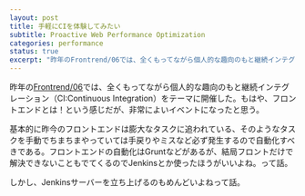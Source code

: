 ```yaml
---
layout: post
title: 手軽にCIを体験してみたい
subtitle: Proactive Web Performance Optimization
categories: performance
status: true
excerpt: "昨年のFrontrend/06では、全くもってながら個人的な趣向のもと継続インテグレーションをテーマに開催した"
---
```

昨年の[Frontrend/06](http://frontrend.github.io/events/06/)では、全くもってながら個人的な趣向のもと継続インテグレーション（CI:Continuous Integration）をテーマに開催した。もはや、フロントエンドとは！という感じだが、非常によいイベントになったと思う。

基本的に昨今のフロントエンドは膨大なタスクに追われている、そのようなタスクを手動でちまちまやっていては手戻りやミスなど必ず発生するので自動化すべきである。フロントエンドの自動化はGruntなどがあるが、結局フロントだけで解決できないこともでてくるのでJenkinsとか使ったほうがいいよね。って話。

しかし、Jenkinsサーバーを立ち上げるのもめんどいよねって話。